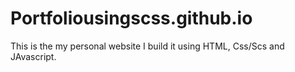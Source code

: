 # Portfoliousingscss.github.io
This is the my personal website I build it using HTML, Css/Scs and JAvascript.
